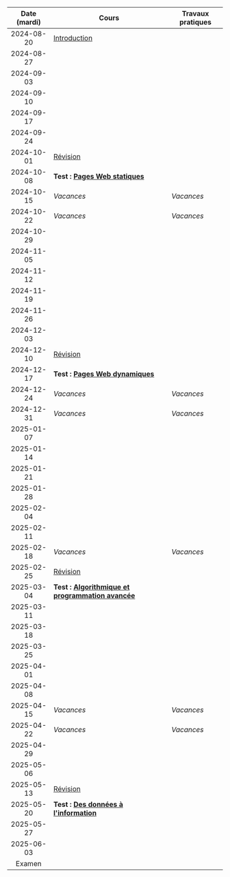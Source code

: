| Date (mardi) | Cours                                                                | Travaux pratiques |
| :----------: | -------------------------------------------------------------------- | ----------------- |
|  2024-08-20  | [Introduction](/docs/3cci/intro)                                     |                   |
|  2024-08-27  |                                                                      |                   |
|  2024-09-03  |                                                                      |                   |
|  2024-09-10  |                                                                      |                   |
|  2024-09-17  |                                                                      |                   |
|  2024-09-24  |                                                                      |                   |
|  2024-10-01  | [Révision](/docs/3cci/webs/revision)                                 |                   |
|  2024-10-08  | **Test : [Pages Web statiques](/docs/3cci/webs)**                    |                   |
|  2024-10-15  | _Vacances_                                                           | _Vacances_        |
|  2024-10-22  | _Vacances_                                                           | _Vacances_        |
|  2024-10-29  |                                                                      |                   |
|  2024-11-05  |                                                                      |                   |
|  2024-11-12  |                                                                      |                   |
|  2024-11-19  |                                                                      |                   |
|  2024-11-26  |                                                                      |                   |
|  2024-12-03  |                                                                      |                   |
|  2024-12-10  | [Révision](/docs/3cci/webd/revision)                                 |                   |
|  2024-12-17  | **Test : [Pages Web dynamiques](/docs/3cci/webd)**                   |                   |
|  2024-12-24  | _Vacances_                                                           | _Vacances_        |
|  2024-12-31  | _Vacances_                                                           | _Vacances_        |
|  2025-01-07  |                                                                      |                   |
|  2025-01-14  |                                                                      |                   |
|  2025-01-21  |                                                                      |                   |
|  2025-01-28  |                                                                      |                   |
|  2025-02-04  |                                                                      |                   |
|  2025-02-11  |                                                                      |                   |
|  2025-02-18  | _Vacances_                                                           | _Vacances_        |
|  2025-02-25  | [Révision](/docs/3cci/prog/revision)                                 |                   |
|  2025-03-04  | **Test : [Algorithmique et programmation avancée](/docs/3cci/prog)** |                   |
|  2025-03-11  |                                                                      |                   |
|  2025-03-18  |                                                                      |                   |
|  2025-03-25  |                                                                      |                   |
|  2025-04-01  |                                                                      |                   |
|  2025-04-08  |                                                                      |                   |
|  2025-04-15  | _Vacances_                                                           | _Vacances_        |
|  2025-04-22  | _Vacances_                                                           | _Vacances_        |
|  2025-04-29  |                                                                      |                   |
|  2025-05-06  |                                                                      |                   |
|  2025-05-13  | [Révision](/docs/3cci/info/revision)                                 |                   |
|  2025-05-20  | **Test : [Des données à l'information](/docs/3cci/info)**            |                   |
|  2025-05-27  |                                                                      |                   |
|  2025-06-03  |                                                                      |                   |
|    Examen    |                                                                      |                   |
